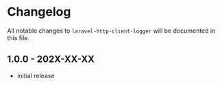 # Changelog

All notable changes to `laravel-http-client-logger` will be documented in this file.

## 1.0.0 - 202X-XX-XX

- initial release
